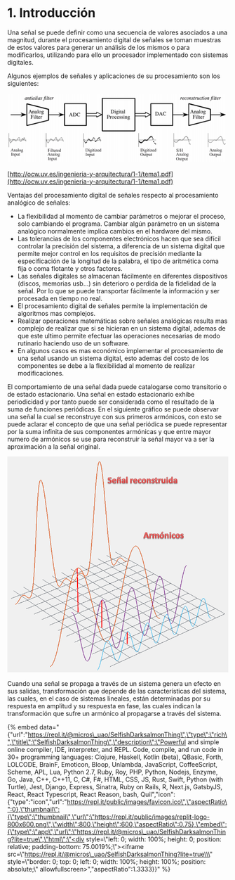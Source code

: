 # 1. Introducción

Una señal se puede definir como una secuencia de valores asociados a una magnitud, durante el procesamiento digital de señales se toman muestras de estos valores para generar un análisis de los mismos o para modificarlos, utilizando para ello un procesador implementado con sistemas digitales.

Algunos ejemplos de señales y aplicaciones de su procesamiento son los siguientes:

![The Scientish and Engineer&#x2019;s Guide to Digital Signal Processing. SW Smith.](.gitbook/assets/image%20%2852%29.png)

[http://ocw.uv.es/ingenieria-y-arquitectura/1-1/tema1.pdf](http://ocw.uv.es/ingenieria-y-arquitectura/1-1/tema1.pdf)

Ventajas del procesamiento digital de señales respecto al procesamiento analógico de señales:

* La flexibilidad al momento de cambiar parámetros o mejorar el proceso, solo cambiando el programa. Cambiar algún parámetro en un sistema analógico normalmente implica cambios en el hardware del mismo.
* Las tolerancias de los componentes electrónicos hacen que sea difícil controlar la precisión del sistema, a diferencia de un sistema digital que permite mejor control en los requisitos de precisión mediante la especificación de la longitud de la palabra, el tipo de aritmética coma fija o coma flotante y otros factores.
*  Las señales digitales se almacenan fácilmente en diferentes dispositivos \(discos, memorias usb...\) sin deterioro o perdida de la fidelidad de la señal. Por lo que se puede transportar fácilmente la información y ser procesada en tiempo no real.
* El procesamiento digital de señales permite la implementación de algoritmos mas complejos.
* Realizar operaciones matemáticas sobre señales analógicas resulta mas complejo de realizar que si se hicieran en un sistema digital, ademas de que este ultimo permite efectuar las operaciones necesarias de modo rutinario haciendo uso de un software.
* En algunos casos es mas económico implementar el procesamiento de una señal usando un sistema digital, esto ademas del costo de los componentes se debe a la flexibilidad al momento de realizar modificaciones.

El comportamiento de una señal dada puede catalogarse como transitorio o de estado estacionario. Una señal en estado estacionario exhibe periodicidad y por tanto puede ser considerada como el resultado de la suma de funciones periódicas. En el siguiente gráfico se puede observar una señal la cual se reconstruye con sus primeros armónicos, con esto se puede aclarar el concepto de que una señal periódica se puede representar por la suma infinita de sus componentes armónicas y que entre mayor numero de armónicos se use para reconstruir la señal mayor va a ser la aproximación a la señal original.

![](.gitbook/assets/image%20%2883%29.png)

Cuando una señal se propaga a través de un sistema genera un efecto en sus salidas, transformación que depende de las características del sistema, las cuales, en el caso de sistemas lineales, están determinadas por su respuesta en amplitud y su respuesta en fase, las cuales indican la transformación que sufre un armónico al propagarse a través del sistema.

{% embed data="{\"url\":\"https://repl.it/@micros\_uao/SelfishDarksalmonThing\",\"type\":\"rich\",\"title\":\"SelfishDarksalmonThing\",\"description\":\"Powerful and simple online compiler, IDE, interpreter, and REPL. Code, compile, and run code in 30+ programming languages: Clojure, Haskell, Kotlin \(beta\), QBasic, Forth, LOLCODE, BrainF, Emoticon, Bloop, Unlambda, JavaScript, CoffeeScript, Scheme, APL, Lua, Python 2.7, Ruby, Roy, PHP, Python, Nodejs, Enzyme, Go, Java, C++, C++11, C, C\#, F\#, HTML, CSS, JS, Rust, Swift, Python \(with Turtle\), Jest, Django, Express, Sinatra, Ruby on Rails, R, Next.js, GatsbyJS, React, React Typescript, React Reason, bash, Quil\",\"icon\":{\"type\":\"icon\",\"url\":\"https://repl.it/public/images/favicon.ico\",\"aspectRatio\":0},\"thumbnail\":{\"type\":\"thumbnail\",\"url\":\"https://repl.it/public/images/replit-logo-800x600.png\",\"width\":800,\"height\":600,\"aspectRatio\":0.75},\"embed\":{\"type\":\"app\",\"url\":\"https://repl.it/@micros\_uao/SelfishDarksalmonThing?lite=true\",\"html\":\"<div style=\\\"left: 0; width: 100%; height: 0; position: relative; padding-bottom: 75.0019%;\\\"><iframe src=\\\"https://repl.it/@micros\_uao/SelfishDarksalmonThing?lite=true\\\" style=\\\"border: 0; top: 0; left: 0; width: 100%; height: 100%; position: absolute;\\\" allowfullscreen></iframe></div>\",\"aspectRatio\":1.3333}}" %}

